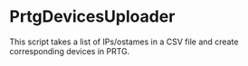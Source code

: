 # PrtgDevicesUploader
This script takes a list of IPs/ostames in a CSV file and create corresponding devices in PRTG.

